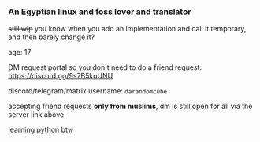 ### An Egyptian linux and foss lover and translator
~~still wip~~ you know when you add an implementation and call it temporary, and then barely change it?

age: 17

DM request portal so you don't need to do a friend request: https://discord.gg/9s7B5kpUNU

discord/telegram/matrix username: `darandomcube`

accepting friend requests **only from muslims**, dm is still open for all via the server link above


learning python btw
